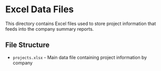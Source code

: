 
# Excel Data Files

This directory contains Excel files used to store project information that feeds into the company summary reports.

## File Structure

- `projects.xlsx` - Main data file containing project information by company
